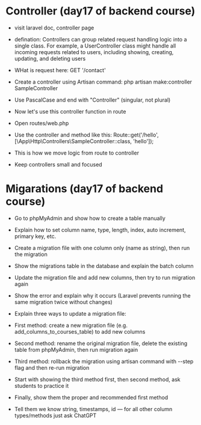 # Controller (day17 of backend course)

-   visit laravel doc, controller page

-   defination: Controllers can group related request handling logic into a single class. For example, a UserController class might handle all incoming requests related to users, including showing, creating, updating, and deleting users

-   WHat is request here: GET '/contact'

-   Create a controller using Artisan command:
    php artisan make:controller SampleController

-   Use PascalCase and end with "Controller" (singular, not plural)

-   Now let's use this controller function in route
-   Open routes/web.php
-   Use the controller and method like this:
    Route::get('/hello', [\App\Http\Controllers\SampleController::class, 'hello']);

-   This is how we move logic from route to controller
-   Keep controllers small and focused

# Migarations (day17 of backend course)

-   Go to phpMyAdmin and show how to create a table manually
-   Explain how to set column name, type, length, index, auto increment, primary key, etc.
-   Create a migration file with one column only (name as string), then run the migration
-   Show the migrations table in the database and explain the batch column
-   Update the migration file and add new columns, then try to run migration again
-   Show the error and explain why it occurs (Laravel prevents running the same migration twice without changes)

-   Explain three ways to update a migration file:

-   First method: create a new migration file (e.g. add_columns_to_courses_table) to add new columns
-   Second method: rename the original migration file, delete the existing table from phpMyAdmin, then run migration again
-   Third method: rollback the migration using artisan command with --step flag and then re-run migration
-   Start with showing the third method first, then second method, ask students to practice it

-   Finally, show them the proper and recommended first method

-   Tell them we know string, timestamps, id — for all other column types/methods just ask ChatGPT
